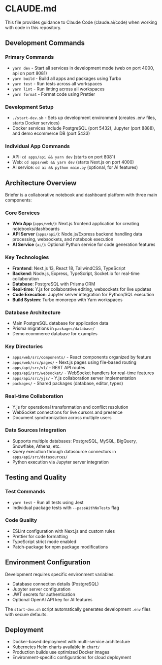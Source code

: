 # CLAUDE.md

This file provides guidance to Claude Code (claude.ai/code) when working with code in this repository.

## Development Commands

### Primary Commands
- `yarn dev` - Start all services in development mode (web on port 4000, api on port 8081)
- `yarn build` - Build all apps and packages using Turbo
- `yarn test` - Run tests across all workspaces
- `yarn lint` - Run linting across all workspaces
- `yarn format` - Format code using Prettier

### Development Setup
- `./start-dev.sh` - Sets up development environment (creates .env files, starts Docker services)
- Docker services include PostgreSQL (port 5432), Jupyter (port 8888), and demo ecommerce DB (port 5433)

### Individual App Commands
- API: `cd apps/api && yarn dev` (starts on port 8081)
- Web: `cd apps/web && yarn dev` (starts Next.js on port 4000)
- AI service: `cd ai && python main.py` (optional, for AI features)

## Architecture Overview

Briefer is a collaborative notebook and dashboard platform with three main components:

### Core Services
- **Web App** (`apps/web/`): Next.js frontend application for creating notebooks/dashboards
- **API Server** (`apps/api/`): Node.js/Express backend handling data processing, websockets, and notebook execution
- **AI Service** (`ai/`): Optional Python service for code generation features

### Key Technologies
- **Frontend**: Next.js 13, React 18, TailwindCSS, TypeScript
- **Backend**: Node.js, Express, TypeScript, Socket.io for real-time collaboration
- **Database**: PostgreSQL with Prisma ORM
- **Real-time**: Y.js for collaborative editing, websockets for live updates
- **Code Execution**: Jupyter server integration for Python/SQL execution
- **Build System**: Turbo monorepo with Yarn workspaces

### Database Architecture
- Main PostgreSQL database for application data
- Prisma migrations in `packages/database/`
- Demo ecommerce database for examples

### Key Directories
- `apps/web/src/components/` - React components organized by feature
- `apps/web/src/pages/` - Next.js pages using file-based routing
- `apps/api/src/v1/` - REST API routes
- `apps/api/src/websocket/` - WebSocket handlers for real-time features
- `apps/api/src/yjs/` - Y.js collaboration server implementation
- `packages/` - Shared packages (database, editor, types)

### Real-time Collaboration
- Y.js for operational transformation and conflict resolution
- WebSocket connections for live cursors and presence
- Document synchronization across multiple users

### Data Sources Integration
- Supports multiple databases: PostgreSQL, MySQL, BigQuery, Snowflake, Athena, etc.
- Query execution through datasource connectors in `apps/api/src/datasources/`
- Python execution via Jupyter server integration

## Testing and Quality

### Test Commands
- `yarn test` - Run all tests using Jest
- Individual package tests with `--passWithNoTests` flag

### Code Quality
- ESLint configuration with Next.js and custom rules
- Prettier for code formatting
- TypeScript strict mode enabled
- Patch-package for npm package modifications

## Environment Configuration

Development requires specific environment variables:
- Database connection details (PostgreSQL)
- Jupyter server configuration
- JWT secrets for authentication
- Optional OpenAI API key for AI features

The `start-dev.sh` script automatically generates development `.env` files with secure defaults.

## Deployment

- Docker-based deployment with multi-service architecture
- Kubernetes Helm charts available in `chart/`
- Production builds use optimized Docker images
- Environment-specific configurations for cloud deployment